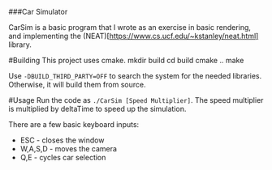 ###Car Simulator

CarSim is a basic program that I wrote as an exercise in basic rendering, and implementing the (NEAT)[https://www.cs.ucf.edu/~kstanley/neat.html] library.

#Building
This project uses cmake.
    mkdir build
    cd build
    cmake ..
    make

Use `-DBUILD_THIRD_PARTY=OFF` to search the system for the needed libraries. Otherwise, it will build them from source.

#Usage
Run the code as `./CarSim [Speed Multiplier]`. The speed multiplier is multiplied by deltaTime to speed up the simulation.

There are a few basic keyboard inputs:
* ESC - closes the window
* W,A,S,D - moves the camera
* Q,E - cycles car selection
